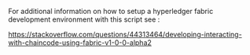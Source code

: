 For additional information on how to setup a hyperledger fabric development environment with this script see : 

https://stackoverflow.com/questions/44313464/developing-interacting-with-chaincode-using-fabric-v1-0-0-alpha2
